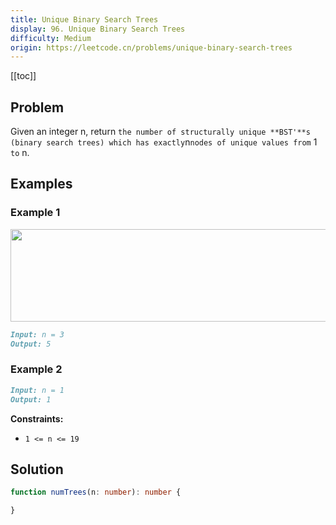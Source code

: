 ```yaml
---
title: Unique Binary Search Trees
display: 96. Unique Binary Search Trees
difficulty: Medium
origin: https://leetcode.cn/problems/unique-binary-search-trees
---
```


[[toc]]

## Problem

Given an integer n, return `the number of structurally unique **BST'**s (binary search trees) which has exactly`n`nodes of unique values from` 1 `to` n.

## Examples

### Example 1

<img alt="" src="https://assets.leetcode.com/uploads/2021/01/18/uniquebstn3.jpg" style="width: 600px; height: 148px;" />

```md
Input: n = 3
Output: 5
```

### Example 2

```md
Input: n = 1
Output: 1
```

**Constraints:**

- `1 <= n <= 19`

## Solution

```ts
function numTrees(n: number): number {

}
```

